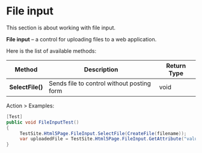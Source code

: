 # File input

<aside class="notice">
This section is about working with file input.
</aside>

**File input** –  a control for uploading files to a web application.

Here is the list of available methods:

|Method | Description | Return Type
--- | --- | ---
**SelectFile()** |Sends file to control without posting form | void

Action > Examples:

```csharp 
[Test]
public void FileInputTest() 
{
     TestSite.Html5Page.FileInput.SelectFile(CreateFile(filename));
     var uploadedFile = TestSite.Html5Page.FileInput.GetAttribute("value");
}


```

